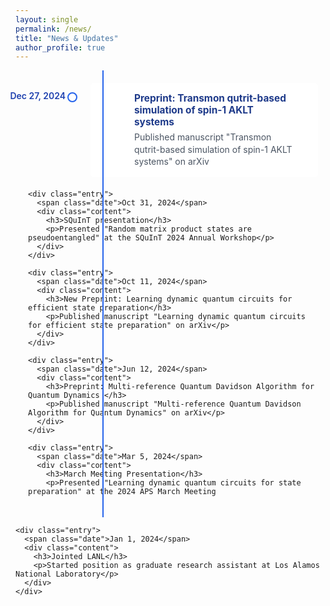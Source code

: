 ```yaml
---
layout: single
permalink: /news/
title: "News & Updates"
author_profile: true
---
```


<style>
  .timeline {
    position: relative;
    max-width: 800px;
    margin: 0 auto;
    padding: 20px;
    font-family: -apple-system, BlinkMacSystemFont, 'Segoe UI', Roboto, sans-serif;
  }

  .timeline::after {
    content: '';
    position: absolute;
    width: 2px;
    background-color: #2563eb;
    top: 0;
    bottom: 0;
    left: 140px;
    margin-left: -1px;
  }

  .entry {
    padding: 10px 40px 10px 70px;
    position: relative;
    margin-left: 100px;
    background: #fff;
    border-radius: 6px;
    margin-bottom: 20px;
  }

  .entry::before {
    content: '';
    position: absolute;
    width: 12px;
    height: 12px;
    background-color: white;
    border: 2px solid #2563eb;
    border-radius: 50%;
    left: -37px;
    top: 15px;
  }

  .date {
    position: absolute;
    left: -160px;
    top: 12px;
    font-weight: 600;
    color: #1e40af;
    width: 120px;
    text-align: right;
  }

  .content {
    padding: 5px 0;
  }

  .content h3 {
    margin: 0;
    color: #1e3a8a;
    font-size: 1.1em;
  }

  .content p {
    margin: 5px 0 0;
    color: #4b5563;
    line-height: 1.4;
  }
</style>
</head>
<body>
  <div class="timeline">
    <div class="entry">
      <span class="date">Dec 27, 2024</span>
      <div class="content">
        <h3>Preprint: Transmon qutrit-based simulation of spin-1 AKLT systems</h3>
        <p>Published manuscript "Transmon qutrit-based simulation of spin-1 AKLT systems" on arXiv</p>
      </div>
    </div>

    <div class="entry">
      <span class="date">Oct 31, 2024</span>
      <div class="content">
        <h3>SQuInT presentation</h3>
        <p>Presented "Random matrix product states are pseudoentangled" at the SQuInT 2024 Annual Workshop</p>
      </div>
    </div>

    <div class="entry">
      <span class="date">Oct 11, 2024</span>
      <div class="content">
        <h3>New Preprint: Learning dynamic quantum circuits for efficient state preparation</h3>
        <p>Published manuscript "Learning dynamic quantum circuits for efficient state preparation" on arXiv</p>
      </div>
    </div>

    <div class="entry">
      <span class="date">Jun 12, 2024</span>
      <div class="content">
        <h3>Preprint: Multi-reference Quantum Davidson Algorithm for Quantum Dynamics </h3>
        <p>Published manuscript "Multi-reference Quantum Davidson Algorithm for Quantum Dynamics" on arXiv</p>
      </div>
    </div>

    <div class="entry">
      <span class="date">Mar 5, 2024</span>
      <div class="content">
        <h3>March Meeting Presentation</h3>
        <p>Presented "Learning dynamic quantum circuits for state preparation" at the 2024 APS March Meeting
</p>
      </div>
    </div>

    <div class="entry">
      <span class="date">Jan 1, 2024</span>
      <div class="content">
        <h3>Jointed LANL</h3>
        <p>Started position as graduate research assistant at Los Alamos National Laboratory</p>
      </div>
    </div>
  </div>
</body>
</html>
